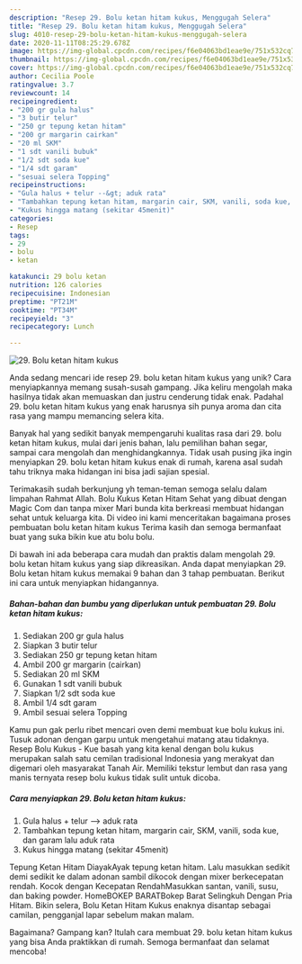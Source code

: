 ```yaml
---
description: "Resep 29. Bolu ketan hitam kukus, Menggugah Selera"
title: "Resep 29. Bolu ketan hitam kukus, Menggugah Selera"
slug: 4010-resep-29-bolu-ketan-hitam-kukus-menggugah-selera
date: 2020-11-11T08:25:29.678Z
image: https://img-global.cpcdn.com/recipes/f6e04063bd1eae9e/751x532cq70/29-bolu-ketan-hitam-kukus-foto-resep-utama.jpg
thumbnail: https://img-global.cpcdn.com/recipes/f6e04063bd1eae9e/751x532cq70/29-bolu-ketan-hitam-kukus-foto-resep-utama.jpg
cover: https://img-global.cpcdn.com/recipes/f6e04063bd1eae9e/751x532cq70/29-bolu-ketan-hitam-kukus-foto-resep-utama.jpg
author: Cecilia Poole
ratingvalue: 3.7
reviewcount: 14
recipeingredient:
- "200 gr gula halus"
- "3 butir telur"
- "250 gr tepung ketan hitam"
- "200 gr margarin cairkan"
- "20 ml SKM"
- "1 sdt vanili bubuk"
- "1/2 sdt soda kue"
- "1/4 sdt garam"
- "sesuai selera Topping"
recipeinstructions:
- "Gula halus + telur --&gt; aduk rata"
- "Tambahkan tepung ketan hitam, margarin cair, SKM, vanili, soda kue, dan garam lalu aduk rata"
- "Kukus hingga matang (sekitar 45menit)"
categories:
- Resep
tags:
- 29
- bolu
- ketan

katakunci: 29 bolu ketan 
nutrition: 126 calories
recipecuisine: Indonesian
preptime: "PT21M"
cooktime: "PT34M"
recipeyield: "3"
recipecategory: Lunch

---
```



![29. Bolu ketan hitam kukus](https://img-global.cpcdn.com/recipes/f6e04063bd1eae9e/751x532cq70/29-bolu-ketan-hitam-kukus-foto-resep-utama.jpg)

Anda sedang mencari ide resep 29. bolu ketan hitam kukus yang unik? Cara menyiapkannya memang susah-susah gampang. Jika keliru mengolah maka hasilnya tidak akan memuaskan dan justru cenderung tidak enak. Padahal 29. bolu ketan hitam kukus yang enak harusnya sih punya aroma dan cita rasa yang mampu memancing selera kita.

Banyak hal yang sedikit banyak mempengaruhi kualitas rasa dari 29. bolu ketan hitam kukus, mulai dari jenis bahan, lalu pemilihan bahan segar, sampai cara mengolah dan menghidangkannya. Tidak usah pusing jika ingin menyiapkan 29. bolu ketan hitam kukus enak di rumah, karena asal sudah tahu triknya maka hidangan ini bisa jadi sajian spesial.

Terimakasih sudah berkunjung yh teman-teman semoga selalu dalam limpahan Rahmat Allah. Bolu Kukus Ketan Hitam Sehat yang dibuat dengan Magic Com dan tanpa mixer Mari bunda kita berkreasi membuat hidangan sehat untuk keluarga kita. Di video ini kami menceritakan bagaimana proses pembuatan bolu ketan hitam kukus Terima kasih dan semoga bermanfaat buat yang suka bikin kue atu bolu bolu.


Di bawah ini ada beberapa cara mudah dan praktis dalam mengolah 29. bolu ketan hitam kukus yang siap dikreasikan. Anda dapat menyiapkan 29. Bolu ketan hitam kukus memakai 9 bahan dan 3 tahap pembuatan. Berikut ini cara untuk menyiapkan hidangannya.

<!--inarticleads1-->

##### Bahan-bahan dan bumbu yang diperlukan untuk pembuatan 29. Bolu ketan hitam kukus:

1. Sediakan 200 gr gula halus
1. Siapkan 3 butir telur
1. Sediakan 250 gr tepung ketan hitam
1. Ambil 200 gr margarin (cairkan)
1. Sediakan 20 ml SKM
1. Gunakan 1 sdt vanili bubuk
1. Siapkan 1/2 sdt soda kue
1. Ambil 1/4 sdt garam
1. Ambil sesuai selera Topping


Kamu pun gak perlu ribet mencari oven demi membuat kue bolu kukus ini. Tusuk adonan dengan garpu untuk mengetahui matang atau tidaknya. Resep Bolu Kukus - Kue basah yang kita kenal dengan bolu kukus merupakan salah satu cemilan tradisional Indonesia yang merakyat dan digemari oleh masyarakat Tanah Air. Memiliki tekstur lembut dan rasa yang manis ternyata resep bolu kukus tidak sulit untuk dicoba. 

<!--inarticleads2-->

##### Cara menyiapkan 29. Bolu ketan hitam kukus:

1. Gula halus + telur --&gt; aduk rata
1. Tambahkan tepung ketan hitam, margarin cair, SKM, vanili, soda kue, dan garam lalu aduk rata
1. Kukus hingga matang (sekitar 45menit)


Tepung Ketan Hitam DiayakAyak tepung ketan hitam. Lalu masukkan sedikit demi sedikit ke dalam adonan sambil dikocok dengan mixer berkecepatan rendah. Kocok dengan Kecepatan RendahMasukkan santan, vanili, susu, dan baking powder. HomeBOKEP BARATBokep Barat Selingkuh Dengan Pria Hitam. Bikin selera, Bolu Ketan Hitam Kukus enaknya disantap sebagai camilan, pengganjal lapar sebelum makan malam. 

Bagaimana? Gampang kan? Itulah cara membuat 29. bolu ketan hitam kukus yang bisa Anda praktikkan di rumah. Semoga bermanfaat dan selamat mencoba!
